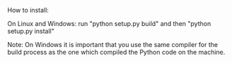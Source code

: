 How to install:

On Linux and Windows:
run "python setup.py build" and then "python setup.py install"

Note:
On Windows it is important that you use the same compiler for the build process as
the one which compiled the Python code on the machine.
